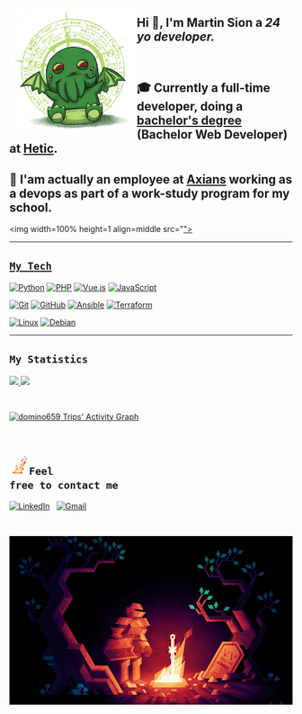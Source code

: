 <a href="https://github.com/domino659/"><img width=45% width=300 align=left src="https://github.com/domino659/domino659/blob/main/File/cthulhu.png"></a>
## Hi 👋, I'm **Martin Sion** a *24 yo developer.*

<br>

## 🎓 Currently a **full-time developer**, doing a [bachelor's degree][HeticBachelor-link] (Bachelor Web Developer) at **[Hetic][Hetic-link]**. 

## 💼 I'am actually an employee at **[Axians][Axians-link]** working as a **devops** as part of a work-study program for my school.


<img width=100% height=1 align=middle src="<a href="https://github.com/domino659/">">

---

## <code>My Tech</code>

[![Python][Python-shield]](https://github.com/domino659)
[![PHP][PHP-shield]](https://github.com/domino659)
[![Vue.js][Vue.js-shield]](https://github.com/domino659)
[![JavaScript][JavaScript-shield]](https://github.com/domino659)
<!-- [![GoLand][GoLand-shield]](https://github.com/domino659)
[![C][C-shield]](https://github.com/domino659)
[![Ruby][Ruby-shield]](https://github.com/domino659) -->

[![Git][Git-shield]](https://github.com/domino659)
[![GitHub][GitHub-shield]](https://github.com/domino659)
[![Ansible][Ansible-shield]](https://github.com/domino659)
[![Terraform][Terraform-shield]](https://github.com/domino659)

[![Linux][Linux-shield]](https://github.com/domino659)
[![Debian][Debian-shield]](https://github.com/domino659)

---

## <code>My Statistics</code>

<p align="left">
  <a href="https://github.com/domino659/">
    <img width="49.5%" src="https://github-readme-stats.vercel.app/api?username=domino659&show_icons=true&theme=gruvbox&hide_border=true" />
    <img width="49.5%" src="https://github-readme-streak-stats.herokuapp.com/?user=domino659&theme=gruvbox&hide_border=true" />
  </a>
</p>
   
<br>

[![domino659 Trips' Activity Graph][Activity-Graph]](https://github.com/domino659)

<br>

## <a href="https://github.com/domino659"><img height=35 src="https://github.com/domino659/domino659/blob/main/File/vaati_sword.png"></a><code>Feel free to contact me</code>

[![LinkedIn][linkedin-shield]][linkedin-url]
&nbsp;
[![Gmail][gmail-shield]][gmail-url]

<br>

<a href="https://github.com/domino659"><img width=100% src="https://github.com/domino659/domino659/blob/main/File/vaati.gif"></a>

<!-- MARKDOWN LINKS & IMAGES -->
<!-- Link -->
[HeticBachelor-link]: http://www.hetic.net/formations/bachelor-web
[Hetic-link]: http://www.hetic.net
[Axians-link]: http://www.axians.fr

[Activity-Graph]: https://activity-graph.herokuapp.com/graph?username=domino659&custom_title=Contribution%20Graph&theme=gruvbox&bg_color=282828&hide_border=true&line=d1a01f&point=c58545

<!-- Shield -->
<!-- Language -->
[Python-shield]: https://img.shields.io/badge/python-3670A0?style=for-the-badge&logo=python&logoColor=ffdd54
[PHP-shield]: https://img.shields.io/badge/php-%23777BB4.svg?style=for-the-badge&logo=php&logoColor=white
[Vue.js-shield]: https://img.shields.io/badge/vuejs-%2335495e.svg?style=for-the-badge&logo=vuedotjs&logoColor=%234FC08D
[JavaScript-shield]: https://img.shields.io/badge/javascript-%23323330.svg?style=for-the-badge&logo=javascript&logoColor=%23F7DF1E
[C-shield]: https://img.shields.io/badge/c-%2300599C.svg?style=for-the-badge&logo=c&logoColor=white
[GoLand-shield]: https://img.shields.io/badge/GoLand-0f0f0f?&style=for-the-badge&logo=goland&logoColor=white
[Ruby-shield]: https://img.shields.io/badge/ruby-%23CC342D.svg?style=for-the-badge&logo=ruby&logoColor=white

<!-- CI/CD -->
[Git-shield]: https://img.shields.io/badge/git-%23F05033.svg?style=for-the-badge&logo=git&logoColor=white
[GitHub-shield]: https://img.shields.io/badge/github-%23121011.svg?style=for-the-badge&logo=github&logoColor=white
[Ansible-shield]: https://img.shields.io/badge/ansible-%231A1918.svg?style=for-the-badge&logo=ansible&logoColor=white
[Terraform-shield]: https://img.shields.io/badge/terraform-%235835CC.svg?style=for-the-badge&logo=terraform&logoColor=white

<!-- OS -->
[Linux-shield]: https://img.shields.io/badge/Linux-FCC624?style=for-the-badge&logo=linux&logoColor=black
[Debian-shield]: https://img.shields.io/badge/Debian-D70A53?style=for-the-badge&logo=debian&logoColor=white

<!-- Media -->
[linkedin-shield]: https://img.shields.io/badge/linkedin-%230077B5.svg?style=for-the-badge&logo=linkedin&logoColor=white
[linkedin-url]: https://linkedin.com/in/martin-sion
[gmail-shield]: https://img.shields.io/badge/Gmail-D14836?style=for-the-badge&logo=gmail&logoColor=white
[gmail-url]: mailto:martin@sionfamily.com

<!-- Source -->
<!-- https://github.com/Ileriayo/markdown-badges -->
